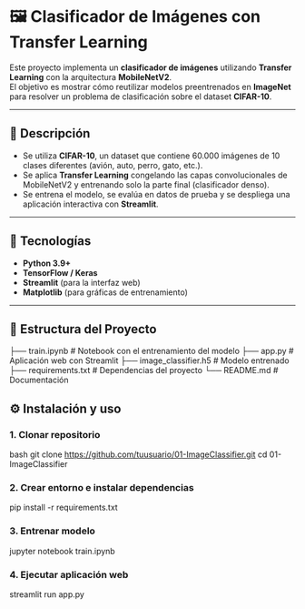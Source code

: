 # 🖼️ Clasificador de Imágenes con Transfer Learning

Este proyecto implementa un **clasificador de imágenes** utilizando **Transfer Learning** con la arquitectura **MobileNetV2**.  
El objetivo es mostrar cómo reutilizar modelos preentrenados en **ImageNet** para resolver un problema de clasificación sobre el dataset **CIFAR-10**.  

---

## 📌 Descripción
- Se utiliza **CIFAR-10**, un dataset que contiene 60.000 imágenes de 10 clases diferentes (avión, auto, perro, gato, etc.).  
- Se aplica **Transfer Learning** congelando las capas convolucionales de MobileNetV2 y entrenando solo la parte final (clasificador denso).  
- Se entrena el modelo, se evalúa en datos de prueba y se despliega una aplicación interactiva con **Streamlit**.  

---

## 🚀 Tecnologías
- **Python 3.9+**  
- **TensorFlow / Keras**  
- **Streamlit** (para la interfaz web)  
- **Matplotlib** (para gráficas de entrenamiento)  

---

## 📂 Estructura del Proyecto
├── train.ipynb # Notebook con el entrenamiento del modelo
├── app.py # Aplicación web con Streamlit
├── image_classifier.h5 # Modelo entrenado
├── requirements.txt # Dependencias del proyecto
└── README.md # Documentación


## ⚙️ Instalación y uso

### 1. Clonar repositorio
bash
git clone https://github.com/tuusuario/01-ImageClassifier.git
cd 01-ImageClassifier

### 2. Crear entorno e instalar dependencias
pip install -r requirements.txt

### 3. Entrenar modelo
jupyter notebook train.ipynb

### 4. Ejecutar aplicación web
streamlit run app.py
